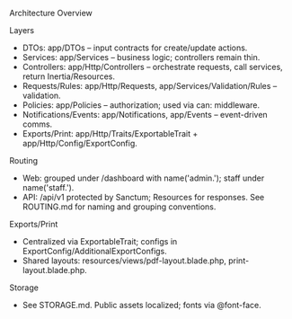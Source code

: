 Architecture Overview

Layers
- DTOs: app/DTOs – input contracts for create/update actions.
- Services: app/Services – business logic; controllers remain thin.
- Controllers: app/Http/Controllers – orchestrate requests, call services, return Inertia/Resources.
- Requests/Rules: app/Http/Requests, app/Services/Validation/Rules – validation.
- Policies: app/Policies – authorization; used via can: middleware.
- Notifications/Events: app/Notifications, app/Events – event-driven comms.
- Exports/Print: app/Http/Traits/ExportableTrait + app/Http/Config/ExportConfig.

Routing
- Web: grouped under /dashboard with name('admin.'); staff under name('staff.').
- API: /api/v1 protected by Sanctum; Resources for responses.
See ROUTING.md for naming and grouping conventions.

Exports/Print
- Centralized via ExportableTrait; configs in ExportConfig/AdditionalExportConfigs.
- Shared layouts: resources/views/pdf-layout.blade.php, print-layout.blade.php.

Storage
- See STORAGE.md. Public assets localized; fonts via @font-face.
